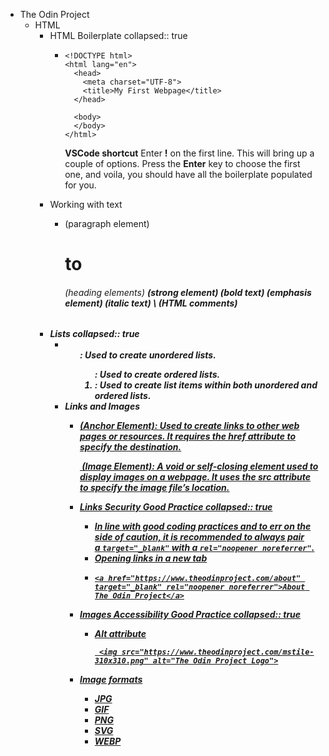 - The Odin Project
	- HTML
		- HTML Boilerplate
		  collapsed:: true
			- ```htmlmixed
			  <!DOCTYPE html>
			  <html lang="en">
			    <head>
			      <meta charset="UTF-8">
			      <title>My First Webpage</title>
			    </head>
			  
			    <body>
			    </body>
			  </html>
			  ```
			  
			  **VSCode shortcut**
			  Enter **!** on the first line. This will bring up a couple of options. Press the **Enter** key to choose the first one, and voila, you should have all the boilerplate populated for you.
		- Working with text
			- <p> (paragraph element)
			  <h1> to <h6> (heading elements)
			  <strong> (strong element) (bold text)
			  <em> (emphasis element) (italic text)
			  \<!-- --> (HTML comments)
		- Lists
		  collapsed:: true
			- <ul>: Used to create unordered lists.
			  <ol>: Used to create ordered lists.
			  <li>: Used to create list items within both unordered and ordered lists.
		- Links and Images
			- <a href=""> (Anchor Element): Used to create links to other web pages or resources. It requires the href attribute to specify the destination.
			  
			  <img src="" alt=""> (Image Element): A void or self-closing element used to display images on a webpage. It uses the src attribute to specify the image file’s location.
			- Links Security Good Practice
			  collapsed:: true
				- In line with good coding practices and to err on the side of caution, it is recommended to always pair a `target="_blank"` with a `rel="noopener noreferrer"`.
				- Opening links in a new tab
				- ```shell
				  <a href="https://www.theodinproject.com/about" target="_blank" rel="noopener noreferrer">About The Odin Project</a>
				  ```
			- Images Accessibility Good Practice
			  collapsed:: true
				- Alt attribute
				  
				  ```shell
				   <img src="https://www.theodinproject.com/mstile-310x310.png" alt="The Odin Project Logo">
				  ```
			- Image formats
				- JPG
				- GIF
				- PNG
				- SVG
				- WEBP